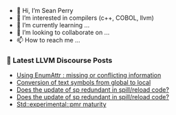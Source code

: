 - 👋 Hi, I’m Sean Perry
- 👀 I’m interested in compilers (c++, COBOL, llvm)
- 🌱 I’m currently learning ...
- 💞️ I’m looking to collaborate on ...
- 📫 How to reach me ...

<!---
s66perry/s66perry is a ✨ special ✨ repository because its `README.md` (this file) appears on your GitHub profile.
You can click the Preview link to take a look at your changes.
--->
### 📕 Latest LLVM Discourse Posts

<!-- DISCOURSE-LLVM:START -->
- [Using EnumAttr : missing or conflicting information](https://discourse.llvm.org/t/using-enumattr-missing-or-conflicting-information/62171#post_4)
- [Conversion of text symbols from global to local](https://discourse.llvm.org/t/conversion-of-text-symbols-from-global-to-local/62209#post_1)
- [Does the update of sp redundant in spill/reload code?](https://discourse.llvm.org/t/does-the-update-of-sp-redundant-in-spill-reload-code/62206#post_2)
- [Does the update of sp redundant in spill/reload code?](https://discourse.llvm.org/t/does-the-update-of-sp-redundant-in-spill-reload-code/62206#post_1)
- [Std::experimental::pmr maturity](https://discourse.llvm.org/t/std-pmr-maturity/62200#post_2)
<!-- DISCOURSE-LLVM:END -->
